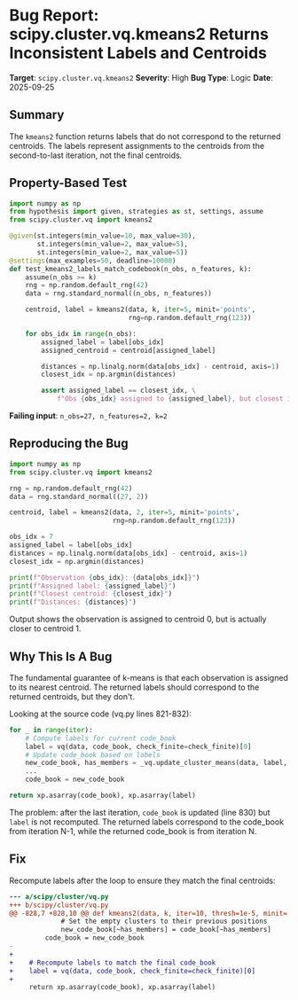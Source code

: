 # Bug Report: scipy.cluster.vq.kmeans2 Returns Inconsistent Labels and Centroids

**Target**: `scipy.cluster.vq.kmeans2`
**Severity**: High
**Bug Type**: Logic
**Date**: 2025-09-25

## Summary

The `kmeans2` function returns labels that do not correspond to the returned centroids. The labels represent assignments to the centroids from the second-to-last iteration, not the final centroids.

## Property-Based Test

```python
import numpy as np
from hypothesis import given, strategies as st, settings, assume
from scipy.cluster.vq import kmeans2

@given(st.integers(min_value=10, max_value=30),
       st.integers(min_value=2, max_value=5),
       st.integers(min_value=2, max_value=5))
@settings(max_examples=50, deadline=10000)
def test_kmeans2_labels_match_codebook(n_obs, n_features, k):
    assume(n_obs >= k)
    rng = np.random.default_rng(42)
    data = rng.standard_normal((n_obs, n_features))

    centroid, label = kmeans2(data, k, iter=5, minit='points',
                              rng=np.random.default_rng(123))

    for obs_idx in range(n_obs):
        assigned_label = label[obs_idx]
        assigned_centroid = centroid[assigned_label]

        distances = np.linalg.norm(data[obs_idx] - centroid, axis=1)
        closest_idx = np.argmin(distances)

        assert assigned_label == closest_idx, \
            f"Obs {obs_idx} assigned to {assigned_label}, but closest is {closest_idx}"
```

**Failing input**: `n_obs=27, n_features=2, k=2`

## Reproducing the Bug

```python
import numpy as np
from scipy.cluster.vq import kmeans2

rng = np.random.default_rng(42)
data = rng.standard_normal((27, 2))

centroid, label = kmeans2(data, 2, iter=5, minit='points',
                          rng=np.random.default_rng(123))

obs_idx = 7
assigned_label = label[obs_idx]
distances = np.linalg.norm(data[obs_idx] - centroid, axis=1)
closest_idx = np.argmin(distances)

print(f"Observation {obs_idx}: {data[obs_idx]}")
print(f"Assigned label: {assigned_label}")
print(f"Closest centroid: {closest_idx}")
print(f"Distances: {distances}")
```

Output shows the observation is assigned to centroid 0, but is actually closer to centroid 1.

## Why This Is A Bug

The fundamental guarantee of k-means is that each observation is assigned to its nearest centroid. The returned labels should correspond to the returned centroids, but they don't.

Looking at the source code (vq.py lines 821-832):

```python
for _ in range(iter):
    # Compute labels for current code_book
    label = vq(data, code_book, check_finite=check_finite)[0]
    # Update code_book based on labels
    new_code_book, has_members = _vq.update_cluster_means(data, label, nc)
    ...
    code_book = new_code_book

return xp.asarray(code_book), xp.asarray(label)
```

The problem: after the last iteration, `code_book` is updated (line 830) but `label` is not recomputed. The returned labels correspond to the code_book from iteration N-1, while the returned code_book is from iteration N.

## Fix

Recompute labels after the loop to ensure they match the final centroids:

```diff
--- a/scipy/cluster/vq.py
+++ b/scipy/cluster/vq.py
@@ -828,7 +828,10 @@ def kmeans2(data, k, iter=10, thresh=1e-5, minit='random',
             # Set the empty clusters to their previous positions
             new_code_book[~has_members] = code_book[~has_members]
         code_book = new_code_book
-
+
+    # Recompute labels to match the final code_book
+    label = vq(data, code_book, check_finite=check_finite)[0]
+
     return xp.asarray(code_book), xp.asarray(label)
```
